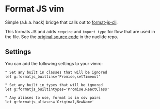 # Format JS vim

Simple (a.k.a. hack) bridge that calls out to [format-js-cli](https://github.com/gillesruppert/format-js-cli).

This formats JS and adds `require` and `import type` for flow that are used in
the file. See the [original source code](https://github.com/facebook/nuclide/tree/master/pkg/nuclide-format-js-base) in the nuclide repo.

## Settings

You can add the following settings to your vimrc:

```
" Set any built in classes that will be ignored
let g:formatjs_builtins='Promise,setTimeout'

" Set any built in types that will be ignored
let g:formatjs_builtintypes='Promise,ReactClass'

" Any aliases to use, format is in csv pairs
let g:formatjs_aliases='Original,NewName'
```
